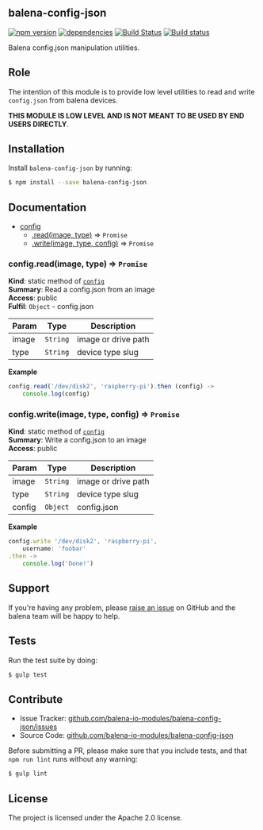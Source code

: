 balena-config-json
-----------------

[![npm version](https://badge.fury.io/js/balena-config-json.svg)](http://badge.fury.io/js/balena-config-json)
[![dependencies](https://david-dm.org/balena-io-modules/balena-config-json.png)](https://david-dm.org/balena-io-modules/balena-config-json.png)
[![Build Status](https://travis-ci.org/balena-io-modules/balena-config-json.svg?branch=master)](https://travis-ci.org/balena-io-modules/balena-config-json)
[![Build status](https://ci.appveyor.com/api/projects/status/ndm6cfnvotbsyaqx/branch/master?svg=true)](https://ci.appveyor.com/project/balena-io-modules/balena-config-json/branch/master)

Balena config.json manipulation utilities.

Role
----

The intention of this module is to provide low level utilities to read and write `config.json` from balena devices.

**THIS MODULE IS LOW LEVEL AND IS NOT MEANT TO BE USED BY END USERS DIRECTLY**.

Installation
------------

Install `balena-config-json` by running:

```sh
$ npm install --save balena-config-json
```

Documentation
-------------


* [config](#module_config)
    * [.read(image, type)](#module_config.read) ⇒ <code>Promise</code>
    * [.write(image, type, config)](#module_config.write) ⇒ <code>Promise</code>

<a name="module_config.read"></a>

### config.read(image, type) ⇒ <code>Promise</code>
**Kind**: static method of [<code>config</code>](#module_config)  
**Summary**: Read a config.json from an image  
**Access**: public  
**Fulfil**: <code>Object</code> - config.json  

| Param | Type | Description |
| --- | --- | --- |
| image | <code>String</code> | image or drive path |
| type | <code>String</code> | device type slug |

**Example**  
```js
config.read('/dev/disk2', 'raspberry-pi').then (config) ->
	console.log(config)
```
<a name="module_config.write"></a>

### config.write(image, type, config) ⇒ <code>Promise</code>
**Kind**: static method of [<code>config</code>](#module_config)  
**Summary**: Write a config.json to an image  
**Access**: public  

| Param | Type | Description |
| --- | --- | --- |
| image | <code>String</code> | image or drive path |
| type | <code>String</code> | device type slug |
| config | <code>Object</code> | config.json |

**Example**  
```js
config.write '/dev/disk2', 'raspberry-pi',
	username: 'foobar'
.then ->
	console.log('Done!')
```

Support
-------

If you're having any problem, please [raise an issue](https://github.com/balena-io-modules/balena-config-json/issues/new) on GitHub and the balena team will be happy to help.

Tests
-----

Run the test suite by doing:

```sh
$ gulp test
```

Contribute
----------

- Issue Tracker: [github.com/balena-io-modules/balena-config-json/issues](https://github.com/balena-io-modules/balena-config-json/issues)
- Source Code: [github.com/balena-io-modules/balena-config-json](https://github.com/balena-io-modules/balena-config-json)

Before submitting a PR, please make sure that you include tests, and that `npm run lint` runs without any warning:

```sh
$ gulp lint
```

License
-------

The project is licensed under the Apache 2.0 license.
